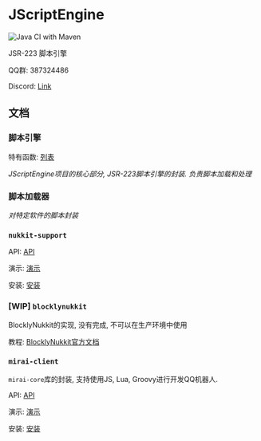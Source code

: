 # JScriptEngine

![Java CI with Maven](https://github.com/Blackjack200/JScriptEngine/workflows/Java%20CI%20with%20Maven/badge.svg)

JSR-223 脚本引擎

QQ群: 387324486

Discord: [Link](https://discord.gg/g9a8TrZu34)

## 文档

### 脚本引擎

特有函数: [列表](/docs/engine.md)

_JScriptEngine项目的核心部分, JSR-223脚本引擎的封装. 负责脚本加载和处理_

### 脚本加载器

_对特定软件的脚本封装_

### `nukkit-support`

API: [API](/docs/nukkit-support/stub.md)

演示: [演示](/docs/nukkit-support/demo.md)

安装: [安装](/docs/nukkit-support/installation.md)

### [WIP] `blocklynukkit`

BlocklyNukkit的实现, 没有完成, 不可以在生产环境中使用

教程: [BlocklyNukkit官方文档](http://blocklynukkit.info)

### `mirai-client`

`mirai-core`库的封装, 支持使用JS, Lua, Groovy进行开发QQ机器人.

API: [API](/docs/mirai-client/stub.md)

演示: [演示](/docs/mirai-client/demo.md)

安装: [安装](/docs/mirai-client/installation.md)
